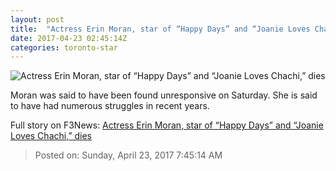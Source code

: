 ```yaml
---
layout: post
title:  "Actress Erin Moran, star of “Happy Days” and “Joanie Loves Chachi,” dies"
date: 2017-04-23 02:45:14Z
categories: toronto-star
---
```


![Actress Erin Moran, star of “Happy Days” and “Joanie Loves Chachi,” dies](https://www.thestar.com/content/dam/thestar/entertainment/2017/04/22/actress-erin-moran-star-of-happy-days-and-joanie-loves-chachi-dies/erin-moran2.jpg)

Moran was said to have been found unresponsive on Saturday. She is said to have had numerous struggles in recent years.


Full story on F3News: [Actress Erin Moran, star of “Happy Days” and “Joanie Loves Chachi,” dies](http://www.f3nws.com/n/sqefPJ)

> Posted on: Sunday, April 23, 2017 7:45:14 AM
